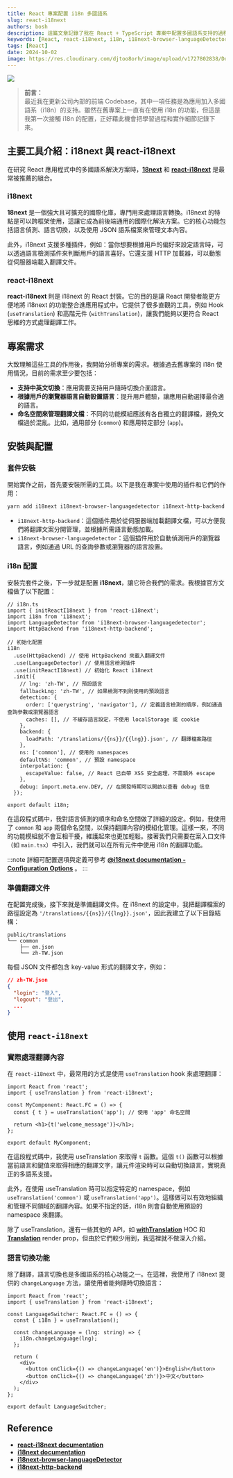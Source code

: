 ```yaml
---
title: React 專案配置 i18n 多國語系
slug: react-i18next
authors: bosh
description: 這篇文章記錄了我在 React + TypeScript 專案中配置多國語系支持的過程，從工具選擇、需求分析到實際安裝與配置，帶你一步步了解如何使用 i18next 與 react-i18next 來實現應用的多語言切換功能。
keywords: [React, react-i18next, i18n, i18next-browser-languageDetector, i18next-http-backend]
tags: [React]
date: 2024-10-02
image: https://res.cloudinary.com/djtoo8orh/image/upload/v1727802838/Docusaurus%20Blog/Blog/react-i18next/react-i18next_a2co8x.png
---
```


![](https://res.cloudinary.com/djtoo8orh/image/upload/v1727802838/Docusaurus%20Blog/Blog/react-i18next/react-i18next_a2co8x.png)

> **前言：**   
> 最近我在更新公司內部的前端 Codebase，其中一項任務是為應用加入多國語系（i18n）的支持。雖然在舊專案上一直有在使用 i18n 的功能，但這是我第一次接觸 i18n 的配置，正好藉此機會把學習過程和實作細節記錄下來。


<!-- truncate -->

## **主要工具介紹：i18next 與 react-i18next**

在研究 React 應用程式中的多國語系解決方案時，[**18next**](https://www.i18next.com/) 和 [**react-i18next**](https://react.i18next.com/) 是最常被推薦的組合。

### **i18next**

**18next** 是一個強大且可擴充的國際化庫，專門用來處理語言轉換。i18next 的特點是可以跨框架使用，這讓它成為前後端通用的國際化解決方案。它的核心功能包括語言偵測、語言切換，以及使用 JSON 語系檔案來管理文本內容。

此外，i18next 支援多種插件，例如：當你想要根據用戶的偏好來設定語言時，可以透過語言檢測插件來判斷用戶的語言喜好。它還支援 HTTP 加載器，可以動態從伺服器端載入翻譯文件。

### **react-i18next**

**react-i18next** 則是 i18next 的 React 封裝。它的目的是讓 React 開發者能更方便地將 i18next 的功能整合進應用程式中。它提供了很多直觀的工具，例如 Hook (`useTranslation`) 和高階元件 (`withTranslation`)，讓我們能夠以更符合 React 思維的方式處理翻譯工作。

## **專案需求**

大致理解這些工具的作用後，我開始分析專案的需求。根據過去舊專案的 i18n 使用情況，目前的需求至少要包括：

- **支持中英文切換**：應用需要支持用戶隨時切換介面語言。
- **根據用戶的瀏覽器語言自動設置語言**：提升用戶體驗，讓應用自動選擇最合適的語言。
- **命名空間來管理翻譯文檔**：不同的功能模組應該有各自獨立的翻譯檔，避免文檔過於混亂。比如，通用部分 (`common`) 和應用特定部分 (`app`)。

## **安裝與配置**

### **套件安裝**

開始實作之前，首先要安裝所需的工具。以下是我在專案中使用的插件和它們的作用：

```bash
yarn add i18next i18next-browser-languagedetector i18next-http-backend react-i18next
```

- `i18next-http-backend`：這個插件用於從伺服器端加載翻譯文檔，可以方便我們將翻譯文案分開管理，並根據所需語言動態加載。
- `i18next-browser-languagedetector`：這個插件用於自動偵測用戶的瀏覽器語言，例如通過 URL 的查詢參數或瀏覽器的語言設置。

### **i18n 配置**

安裝完套件之後，下一步就是配置 **i18next**，讓它符合我們的需求。我根據官方文檔做了以下配置：

```tsx
// i18n.ts
import { initReactI18next } from 'react-i18next';
import i18n from 'i18next';
import LanguageDetector from 'i18next-browser-languagedetector';
import HttpBackend from 'i18next-http-backend';

// 初始化配置
i18n
  .use(HttpBackend) // 使用 HttpBackend 來載入翻譯文件
  .use(LanguageDetector) // 使用語言檢測插件
  .use(initReactI18next) // 初始化 React i18next
  .init({
    // lng: 'zh-TW', // 預設語言
    fallbackLng: 'zh-TW', // 如果檢測不到則使用的預設語言
    detection: {
      order: ['querystring', 'navigator'], // 定義語言檢測的順序，例如通過查詢參數或瀏覽器語言
      caches: [], // 不緩存語言設定，不使用 localStorage 或 cookie
    },
    backend: {
      loadPath: '/translations/{{ns}}/{{lng}}.json', // 翻譯檔案路徑
    },
    ns: ['common'], // 使用的 namespaces
    defaultNS: 'common', // 預設 namespace
    interpolation: {
      escapeValue: false, // React 已自帶 XSS 安全處理，不需額外 escape
    },
    debug: import.meta.env.DEV, // 在開發時期可以開啟以查看 debug 信息
  });

export default i18n;
```

在這段程式碼中，我對語言偵測的順序和命名空間做了詳細的設定。例如，我使用了 `common` 和 `app` 兩個命名空間，以保持翻譯內容的模組化管理。這樣一來，不同的功能模組就不會互相干擾，維護起來也更加輕鬆。接著我們只需要在案入口文件（如 `main.tsx`）中引入，我們就可以在所有元件中使用 i18n 的翻譯功能。


:::note
詳細可配置選項與定義可參考 **[@i18next documentation - Configuration Options](https://www.i18next.com/overview/configuration-options)** 。
:::


### **準備翻譯文件**

在配置完成後，接下來就是準備翻譯文件。在 i18next 的設定中，我把翻譯檔案的路徑設定為 `'/translations/{{ns}}/{{lng}}.json'`，因此我建立了以下目錄結構：

```
public/translations
└── common
    ├── en.json
    └── zh-TW.json
```

每個 JSON 文件都包含 key-value 形式的翻譯文字，例如：

```json
// zh-TW.json
{
  "login": "登入",
  "logout": "登出",
  ...
}
```

## **使用 `react-i18next`**

### **實際處理翻譯內容**

在 `react-i18next` 中，最常用的方式是使用 `useTranslation` hook 來處理翻譯：

```tsx
import React from 'react';
import { useTranslation } from 'react-i18next';

const MyComponent: React.FC = () => {
  const { t } = useTranslation('app'); // 使用 'app' 命名空間

  return <h1>{t('welcome_message')}</h1>;
};

export default MyComponent;
```

在這段程式碼中，我使用 useTranslation 來取得 `t` 函數。這個 `t()` 函數可以根據當前語言和鍵值來取得相應的翻譯文字，讓元件渲染時可以自動切換語言，實現真正的多語系支援。

此外，在使用 useTranslation 時可以指定特定的 namespace，例如 `useTranslation('common')` 或 `useTranslation('app')`。這樣做可以有效地組織和管理不同領域的翻譯內容。如果不指定的話，i18n 則會自動使用預設的 namespace 來翻譯。

除了 useTranslation，還有一些其他的 API，如 [**withTranslation**](https://react.i18next.com/latest/withtranslation-hoc) HOC 和 [**Translation**](https://react.i18next.com/latest/translation-render-prop) render prop，但由於它們較少用到，我這裡就不做深入介紹。

### **語言切換功能**

除了翻譯，語言切換也是多國語系的核心功能之一。在這裡，我使用了 i18next 提供的 `changeLanguage` 方法，讓使用者能夠隨時切換語言：

```tsx
import React from 'react';
import { useTranslation } from 'react-i18next';

const LanguageSwitcher: React.FC = () => {
  const { i18n } = useTranslation();

  const changeLanguage = (lng: string) => {
    i18n.changeLanguage(lng);
  };

  return (
    <div>
      <button onClick={() => changeLanguage('en')}>English</button>
      <button onClick={() => changeLanguage('zh')}>中文</button>
    </div>
  );
};

export default LanguageSwitcher;
```

## **Reference**

- [**react-i18next documentation**](https://react.i18next.com/)
- [**i18next documentation**](https://www.i18next.com/)
- [**i18next-browser-languageDetector**](https://github.com/i18next/i18next-browser-languageDetector)
- [**i18next-http-backend**](https://github.com/i18next/i18next-http-backend)